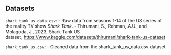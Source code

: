 ## Datasets

`shark_tank_us_data.csv`: 
    - Raw data from seasons 1-14 of the US series of the reality TV show *Shark Tank*.
    - Thirumani, S., Rehman, A.U., and Molagoda, J., 2023, Shark Tank US  
    dataset, https://www.kaggle.com/datasets/thirumani/shark-tank-us-dataset

`shark_tank_us.csv`: 
    - Cleaned data from the shark_tank_us_data.csv dataset